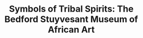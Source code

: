 ---
layout: repo
title: "Symbols of Tribal Spirits: The Bedford Stuyvesant Museum of African Art"
id: 19008
permalink: repos/19008/
---